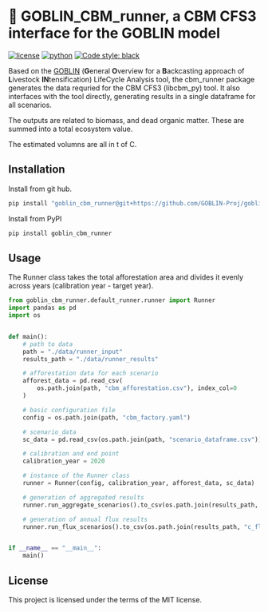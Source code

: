 # 🌲 GOBLIN_CBM_runner, a CBM CFS3 interface for the GOBLIN model
[![license](https://img.shields.io/badge/License-MIT-red)](https://github.com/GOBLIN-Proj/goblin_lite/blob/0.1.0/LICENSE)
[![python](https://img.shields.io/badge/python-3.9-blue?logo=python&logoColor=white)](https://github.com/GOBLIN-Proj/cbm_runner)
[![Code style: black](https://img.shields.io/badge/code%20style-black-000000.svg)](https://github.com/psf/black)

 Based on the [GOBLIN](https://gmd.copernicus.org/articles/15/2239/2022/) (**G**eneral **O**verview for a **B**ackcasting approach of **L**ivestock **IN**tensification) LifeCycle Analysis tool, the cbm_runner package generates the data requried for the CBM CFS3 (libcbm_py) tool. It also interfaces with the tool directly, generating results in a single dataframe for all scenarios. 

 The outputs are related to biomass, and dead organic matter. These are summed into a total ecosystem value. 

 The estimated volumns are all in t of C. 



## Installation

Install from git hub. 

```bash
pip install "goblin_cbm_runner@git+https://github.com/GOBLIN-Proj/goblin_cbm_runner.git@main" 

```

Install from PyPI

```bash
pip install goblin_cbm_runner
```

## Usage

The Runner class takes the total afforestation area and divides it evenly across years (calibration year - target year). 

```python
from goblin_cbm_runner.default_runner.runner import Runner
import pandas as pd
import os


def main():
    # path to data
    path = "./data/runner_input"
    results_path = "./data/runner_results"

    # afforestation data for each scenario
    afforest_data = pd.read_csv(
        os.path.join(path, "cbm_afforestation.csv"), index_col=0
    )

    # basic configuration file
    config = os.path.join(path, "cbm_factory.yaml")

    # scenario_data
    sc_data = pd.read_csv(os.path.join(path, "scenario_dataframe.csv"))

    # calibration and end point
    calibration_year = 2020

    # instance of the Runner class
    runner = Runner(config, calibration_year, afforest_data, sc_data)

    # generation of aggregated results
    runner.run_aggregate_scenarios().to_csv(os.path.join(results_path, "c_aggregate.csv"))

    # generation of annual flux results
    runner.run_flux_scenarios().to_csv(os.path.join(results_path, "c_flux.csv"))


if __name__ == "__main__":
    main()
```

## License
This project is licensed under the terms of the MIT license.